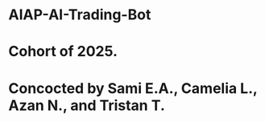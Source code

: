 # AIAP-AI-Trading-Bot
# Cohort of 2025.
# Concocted by Sami E.A., Camelia L., Azan N., and Tristan T.
